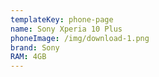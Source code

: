 ```yaml
---
templateKey: phone-page
name: Sony Xperia 10 Plus
phoneImage: /img/download-1.png
brand: Sony
RAM: 4GB
---
```

